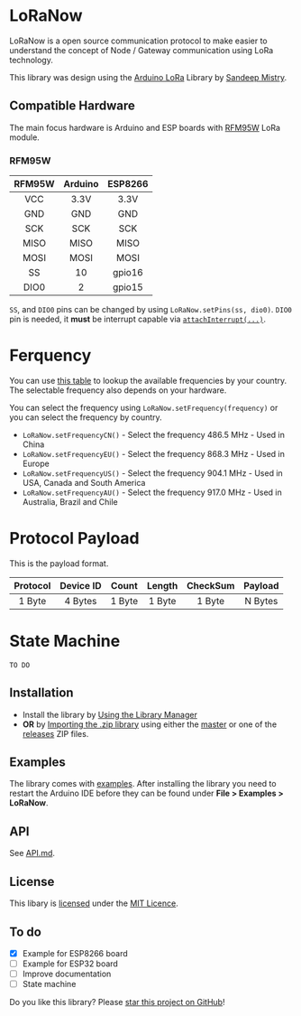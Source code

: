 # LoRaNow

LoRaNow is a open source communication protocol to make easier to understand the concept of Node / Gateway communication using LoRa technology.

This library was design using the [Arduino LoRa](https://github.com/sandeepmistry/arduino-LoRa) Library by [Sandeep Mistry](https://github.com/sandeepmistry).

## Compatible Hardware

The main focus hardware is Arduino and ESP boards with [RFM95W](http://www.hoperf.com/rf_transceiver/lora/RFM95W.html) LoRa module.

### RFM95W

| RFM95W | Arduino | ESP8266 |
| :----: | :-----: | :-----: |
| VCC | 3.3V | 3.3V |
| GND | GND | GND |
| SCK | SCK | SCK |
| MISO | MISO | MISO |
| MOSI | MOSI | MOSI |
| SS | 10 | gpio16 |
| DIO0 | 2 | gpio15 |


`SS`, and `DIO0` pins can be changed by using `LoRaNow.setPins(ss, dio0)`. `DIO0` pin is needed, it **must** be interrupt capable via [`attachInterrupt(...)`](https://www.arduino.cc/en/Reference/AttachInterrupt).

# Ferquency

You can use [this table](https://www.thethingsnetwork.org/wiki/LoRaWAN/Frequencies/By-Country) to lookup the available frequencies by your country. The selectable frequency also depends on your hardware. 

You can select the frequency using `LoRaNow.setFrequency(frequency)` or you can select the frequency by country.

* `LoRaNow.setFrequencyCN()` - Select the frequency 486.5 MHz - Used in China
* `LoRaNow.setFrequencyEU()` - Select the frequency 868.3 MHz - Used in Europe
* `LoRaNow.setFrequencyUS()` - Select the frequency 904.1 MHz - Used in USA, Canada and South America
* `LoRaNow.setFrequencyAU()` - Select the frequency 917.0 MHz - Used in Australia, Brazil and Chile

# Protocol Payload

This is the payload format.

| Protocol | Device ID | Count | Length | CheckSum | Payload |
| :-------: | :------: | :------:| :------:| :------:| :------:|
| 1 Byte | 4 Bytes | 1 Byte | 1 Byte | 1 Byte | N Bytes |

# State Machine

`TO DO`

## Installation

* Install the library by [Using the Library Manager](https://www.arduino.cc/en/Guide/Libraries#toc3)
* **OR** by [Importing the .zip library](https://www.arduino.cc/en/Guide/Libraries#toc4) using either the [master](https://github.com/ricaun/LoRaNow/archive/1.0.0.zip) or one of the [releases](https://github.com/ricaun/LoRaNow/releases) ZIP files.

## Examples

The library comes with [examples](examples). After installing the library you need to restart the Arduino IDE before they can be found under **File > Examples > LoRaNow**.

## API

See [API.md](API.md).

## License

This libary is [licensed](LICENSE) under the [MIT Licence](https://en.wikipedia.org/wiki/MIT_License).

## To do

- [x] Example for ESP8266 board
- [ ] Example for ESP32 board
- [ ] Improve documentation
- [ ] State machine

Do you like this library? Please [star this project on GitHub](https://github.com/ricaun/LoRaNow/stargazers)!
